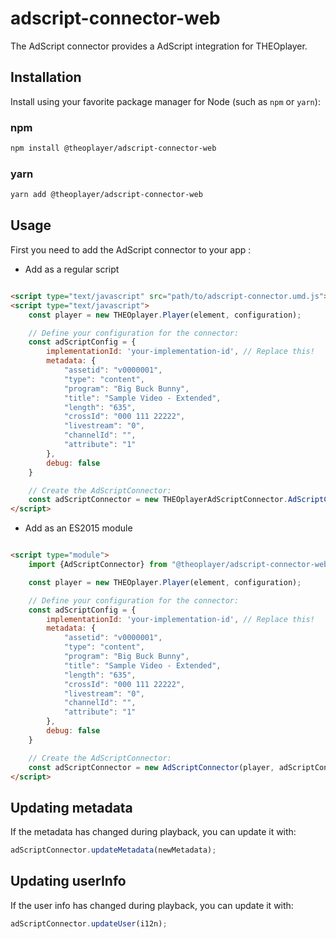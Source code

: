 # adscript-connector-web

The AdScript connector provides a AdScript integration for THEOplayer.

## Installation

Install using your favorite package manager for Node (such as `npm` or `yarn`):

### npm

```bash
npm install @theoplayer/adscript-connector-web
```

### yarn

```bash
yarn add @theoplayer/adscript-connector-web
```

## Usage

First you need to add the AdScript connector to your app :

* Add as a regular script

```html

<script type="text/javascript" src="path/to/adscript-connector.umd.js"></script>
<script type="text/javascript">
    const player = new THEOplayer.Player(element, configuration);

    // Define your configuration for the connector:
    const adScriptConfig = {
        implementationId: 'your-implementation-id', // Replace this!
        metadata: {
            "assetid": "v0000001",
            "type": "content",
            "program": "Big Buck Bunny",
            "title": "Sample Video - Extended",
            "length": "635",
            "crossId": "000 111 22222",
            "livestream": "0",
            "channelId": "",
            "attribute": "1"
        },
        debug: false
    }

    // Create the AdScriptConnector:
    const adScriptConnector = new THEOplayerAdScriptConnector.AdScriptConnector(player, adScriptConfig);
</script>
```

* Add as an ES2015 module

```html

<script type="module">
    import {AdScriptConnector} from "@theoplayer/adscript-connector-web";

    const player = new THEOplayer.Player(element, configuration);

    // Define your configuration for the connector:
    const adScriptConfig = {
        implementationId: 'your-implementation-id', // Replace this!
        metadata: {
            "assetid": "v0000001",
            "type": "content",
            "program": "Big Buck Bunny",
            "title": "Sample Video - Extended",
            "length": "635",
            "crossId": "000 111 22222",
            "livestream": "0",
            "channelId": "",
            "attribute": "1"
        },
        debug: false
    }

    // Create the AdScriptConnector:
    const adScriptConnector = new AdScriptConnector(player, adScriptConfig);
</script>
```

## Updating metadata

If the metadata has changed during playback, you can update it with:

```javascript
adScriptConnector.updateMetadata(newMetadata);
```

## Updating userInfo

If the user info has changed during playback, you can update it with:

```javascript
adScriptConnector.updateUser(i12n);
```